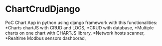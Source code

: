 # ChartCrudDjango

PoC Chart App in python using django framework with this functionalities:
*Charts chartJS with CRUD and LOGS,
*CRUD with database,
*Multiple charts on one chart with CHARTJS library,
*Network hosts scanner,
*Realtime Modbus sensors dashborad,
